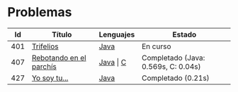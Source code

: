 # Problemas
| Id | Título | Lenguajes | Estado |
|----|--------|-----------|--------|
| 401 | [Trifelios](401.%20Trifelios/) | [Java](401.%20Trifelios/java/) | En curso |
| 407 | [Rebotando en el parchís](407.%20Rebotando%20en%20el%20parchís/) | [Java](407.%20Rebotando%20en%20el%20parchís/java/) \| [C](407.%20Rebotando%20en%20el%20parchís/c/) | Completado (Java: 0.569s, C: 0.04s) |
| 427 | [Yo soy tu...](427.%20Yo%20soy%20tu/) | [Java](427.%20Yo%20soy%20tu/java/) | Completado (0.21s) |